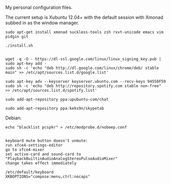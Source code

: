 My personal configuration files.

The current setup is Xubuntu 12.04+ with the default session with Xmonad subbed in as the window manager.

    sudo apt-get install xmonad suckless-tools zsh rxvt-unicode emacs vim pidgin git

    ./install.sh


    wget -q -O - https://dl-ssl.google.com/linux/linux_signing_key.pub | sudo apt-key add -
    sudo sh -c 'echo "deb http://dl.google.com/linux/chrome/deb/ stable main" >> /etc/apt/sources.list.d/google.list'

    sudo apt-key adv --keyserver keyserver.ubuntu.com --recv-keys 94558F59
    sudo sh -c 'echo "deb http://repository.spotify.com stable non-free" >> /etc/apt/sources.list.d/spotify.list'

    sudo add-apt-repository ppa:upubuntu-com/chat

    sudo add-apt-repository ppa:keks9n/skypetab


Debian:

    echo "blacklist pcspkr" > /etc/modprobe.d/nobeep.conf


    keyboard mute button doesn't unmute:
    run xfce4-settings-editor
    go to xfce4-mixer
    set active-card and sound-card to "PlaybackBuiltinAudioAnalogStereoPulseAudioMixer"
    change takes effect immediately

    /etc/default/keyboard
    XKBOPTIONS="compose:menu,ctrl:nocaps"

